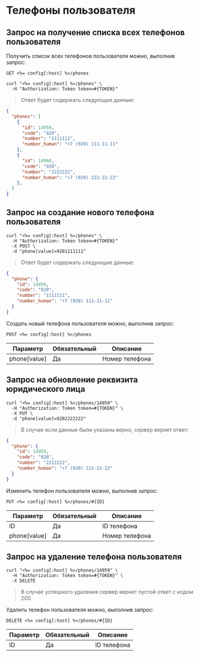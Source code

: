 # Телефоны пользователя

## Запрос на получение списка всех телефонов пользователя

Получить список всех телефонов пользователя можно, выполнив запрос:

`GET <%= config[:host] %>/phones`

```shell
curl "<%= config[:host] %>/phones" \
  -H "Authorization: Token token=#{TOKEN}"
```

> Ответ будет содержать следующие данные:

```json
{
  "phones": [
    {
      "id": 14959,
      "code": "920",
      "number": "1111111",
      "number_human": "+7 (920) 111-11-11"
    },
    {
      "id": 14960,
      "code": "920",
      "number": "2222222",
      "number_human": "+7 (920) 222-22-22"
    },
  ]
}
```

## Запрос на создание нового телефона пользователя

```shell
curl "<%= config[:host] %>/phones" \
  -H "Authorization: Token token=#{TOKEN}"
  -X POST \
  -d "phone[value]=9201111111"
```

> Ответ будет содержать следующие данные:

```json
{
  "phone": {
    "id": 14959,
    "code": "920",
    "number": "1111111",
    "number_human": "+7 (920) 111-11-11"
  }
}
```

Создать новый телефона пользователя можно, выполнив запрос:

`POST <%= config[:host] %>/phones`

Параметр | Обязательный | Описание
--------- | ------- | -----------
phone[value] | Да | Номер телефона

## Запрос на обновление реквизита юридического лица

```shell
curl "<%= config[:host] %>/phones/14959" \
  -H "Authorization: Token token=#{TOKEN}" \
  -X PUT \
  -d "phone[value]=9202222222"
```

> В случае если данные были указаны верно, сервер вернет ответ:

```json
{
  "phone": {
    "id": 14959,
    "code": "920",
    "number": "2222222",
    "number_human": "+7 (920) 222-22-22"
  }
}
```

Изменить телефон пользователя можно, выполнив запрос:

`PUT <%= config[:host] %>/phones/#{ID}`

Параметр | Обязательный | Описание
--------- | ------- | -----------
ID | Да | ID телефона
phone[value] | Да | Номер телефона

## Запрос на удаление телефона пользователя

```shell
curl "<%= config[:host] %>/phones/14959" \
  -H "Authorization: Token token=#{TOKEN}" \
  -X DELETE
```

> В случае успешного удаления сервер вернет пустой ответ с кодом 200

Удалить телефон пользователя можно, выполнив запрос:

`DELETE <%= config[:host] %>/phones/#{ID}`

Параметр | Обязательный | Описание
--------- | ------- | -----------
ID | Да | ID телефона
